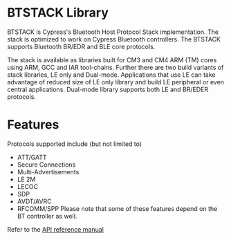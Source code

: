 # BTSTACK Library 
BTSTACK is Cypress's Bluetooth Host Protocol Stack implementation. The stack is optimized to work on Cypress Bluetooth controllers.
The BTSTACK supports Bluetooth BR/EDR and BLE core protocols.

The stack is available as libraries built for CM3 and CM4 ARM (TM) cores using ARM, GCC and IAR tool-chains. Further there are two build variants of stack libraries, LE only and Dual-mode. Applications that use LE can take advantage of reduced size of LE only library and build LE peripheral or even central applications. Dual-mode library supports both LE and BR/EDER protocols.

# Features
Protocols supported include (but not limited to)
 - ATT/GATT
 - Secure Connections
 - Multi-Advertisements
 - LE 2M
 - LECOC
 - SDP
 - AVDT/AVRC
 - RFCOMM/SPP
Please note that some of these features depend on the BT controller as well.

Refer to the [API reference manual](https://cypresssemiconductorco.github.io/btstack/api_reference_manual/html/index.html)

